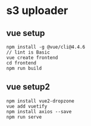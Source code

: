 # s3 uploader

## vue setup
```
npm install -g @vue/cli@4.4.6
// lint is Basic
vue create frontend
cd frontend
npm run build
```

## vue setup2
```
npm install vue2-dropzone
vue add vuetify
npm install axios --save
npm run serve
```
